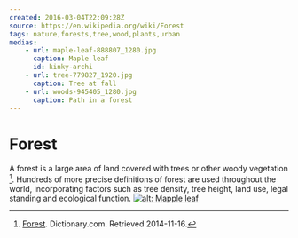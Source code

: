 ```yaml
---
created: 2016-03-04T22:09:28Z
source: https://en.wikipedia.org/wiki/Forest
tags: nature,forests,tree,wood,plants,urban
medias:
    - url: maple-leaf-888807_1280.jpg
      caption: Maple leaf
      id: kinky-archi
    - url: tree-779827_1920.jpg
      caption: Tree at fall
    - url: woods-945405_1280.jpg
      caption: Path in a forest
---
```


# Forest

A forest is a large area of land covered with trees or other woody vegetation [^ref1]. Hundreds of more precise definitions of forest are used throughout the world, incorporating factors such as tree density, tree height, land use, legal standing and ecological function.
[![alt: Mapple leaf](forest/maple-leaf-888807_1280.jpg)](forest/maple-leaf-888807_1280.jpg)

[^ref1]: [Forest](http://dictionary.reference.com/browse/forest). Dictionary.com. Retrieved 2014-11-16.
